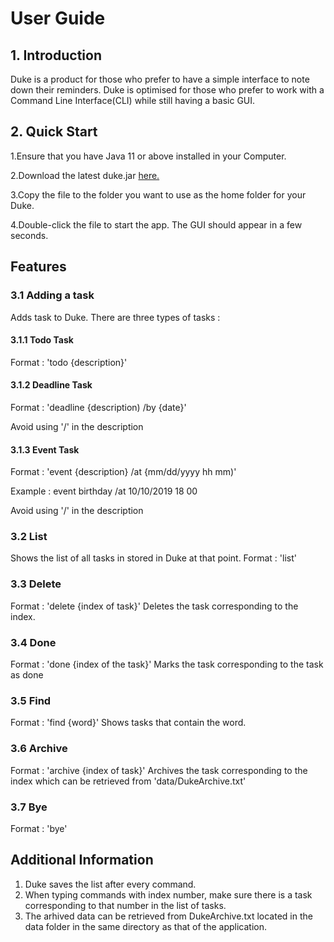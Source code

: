 # User Guide

## 1. Introduction
Duke is a product for those who prefer to have a simple interface to note down their reminders. Duke is optimised for those who prefer to work with a Command Line Interface(CLI) while still having a basic GUI.

## 2. Quick Start
1.Ensure that you have Java 11 or above installed in your Computer.

2.Download the latest duke.jar [here.](https://github.com/ROHITREDDYBALAM/duke/releases)

3.Copy the file to the folder you want to use as the home folder for your Duke.

4.Double-click the file to start the app. The GUI should appear in a few seconds.

## Features 

###  3.1 Adding a task
Adds task to Duke. There are three types of tasks : 

#### 3.1.1 Todo Task
Format : 'todo {description}'

#### 3.1.2 Deadline Task
Format : 'deadline {description) /by {date}'

Avoid using '/' in the description

#### 3.1.3 Event Task
Format : 'event {description} /at {mm/dd/yyyy hh mm)' 

Example : event birthday /at 10/10/2019 18 00

Avoid using '/' in the description

### 3.2 List
Shows the list of all tasks in stored in Duke at that point.
Format : 'list'

### 3.3 Delete
Format : 'delete {index of task}'
Deletes the task corresponding to the index.

### 3.4 Done
Format : 'done {index of the task}'
Marks the task corresponding to the task as done

### 3.5 Find
Format : 'find {word}'
Shows tasks that contain the word.

### 3.6 Archive
Format : 'archive {index of task}'
Archives the task corresponding to the index which can be retrieved from 'data/DukeArchive.txt'

### 3.7 Bye
Format : 'bye'

## Additional Information
1. Duke saves the list after every command.
2. When typing commands with index number, make sure there is a task corresponding to that number in the list of tasks.
3. The arhived data can be retrieved from DukeArchive.txt located in the data folder in the same directory as that of the application.
